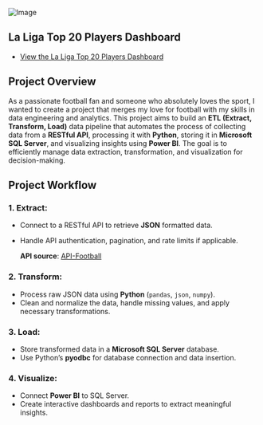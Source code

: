 
![Image](https://github.com/user-attachments/assets/b9710db4-28ad-49eb-a6db-7c9c40f7d5e3)
## **La Liga Top 20 Players Dashboard**

- [View the La Liga Top 20 Players Dashboard]([https://app.powerbi.com/view?r=eyJrIjoiNGQwYzRlM2QtMzZmOC00MGYzLWI0NzAtZmMyZDY0NTE3MTE5IiwidCI6ImNiNDg0NDZlLTkwZTYtNGJmMS04MjViLTQwZTQ4ZmNjOWZmNiJ9])
## **Project Overview**
As a passionate football fan and someone who absolutely loves the sport, I wanted to create a project that merges my love for football with my skills in data engineering and analytics. This project aims to build an **ETL (Extract, Transform, Load)** data pipeline that automates the process of collecting data from a **RESTful API**, processing it with **Python**, storing it in **Microsoft SQL Server**, and visualizing insights using **Power BI**. The goal is to efficiently manage data extraction, transformation, and visualization for decision-making.

## **Project Workflow**

### **1. Extract:**

- Connect to a RESTful API to retrieve **JSON** formatted data.
- Handle API authentication, pagination, and rate limits if applicable.
  
  **API source**: [API-Football](https://www.api-football.com/)

### **2. Transform:**

- Process raw JSON data using **Python** (`pandas`, `json`, `numpy`).
- Clean and normalize the data, handle missing values, and apply necessary transformations.

### **3. Load:**

- Store transformed data in a **Microsoft SQL Server** database.
- Use Python’s **pyodbc** for database connection and data insertion.

### **4. Visualize:**

- Connect **Power BI** to SQL Server.
- Create interactive dashboards and reports to extract meaningful insights.


